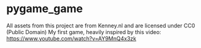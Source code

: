 # pygame_game

All assets from this project are from Kenney.nl and are licensed under CC0 (Public Domain)
My first game, heavily inspired by this video: https://www.youtube.com/watch?v=AY9MnQ4x3zk